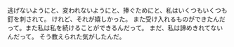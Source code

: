 逃げないようにと、変われないようにと、捧ぐためにと、私はいくつもいくつも釘を刺されて。
けれど、それが嬉しかった。
また受け入れるものができたんだって。また私は私を続けることができるんだって。
まだ、私は諦めきれてないんだって。
そう教えられた気がしたんだ。